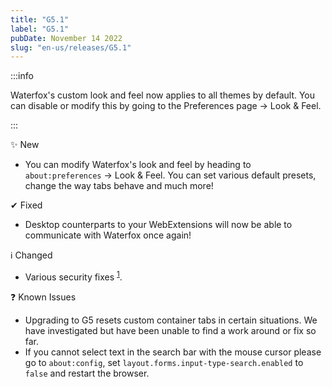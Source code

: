 ```yaml
---
title: "G5.1"
label: "G5.1"
pubDate: November 14 2022
slug: "en-us/releases/G5.1"
---
```


:::info

Waterfox's custom look and feel now applies to all themes by default. You can disable or modify this by going to the Preferences page → Look & Feel.

:::

✨ New

* You can modify Waterfox's look and feel by heading to `about:preferences` → Look & Feel. You can set various default presets, change the way tabs behave and much more!

✔ Fixed

* Desktop counterparts to your WebExtensions will now be able to communicate with Waterfox once again!

ℹ️ Changed

* Various security fixes <sup>[1](https://www.mozilla.org/en-US/security/advisories/mfsa2022-48/)</sup>.

❓ Known Issues

* Upgrading to G5 resets custom container tabs in certain situations. We have investigated but have been unable to find a work around or fix so far.
* If you cannot select text in the search bar with the mouse cursor please go to `about:config`, set `layout.forms.input-type-search.enabled` to `false` and restart the browser.

